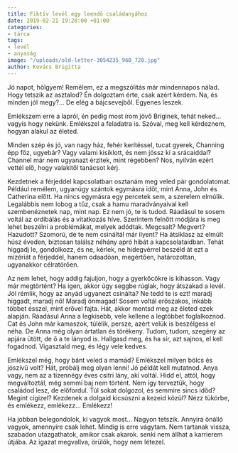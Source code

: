 ```yaml
---
title: Fiktív levél egy leendő családanyához
date: 2019-02-21 19:28:00 +01:00
categories:
- tárca
tags:
- levél
- anyaság
image: "/uploads/old-letter-3054235_960_720.jpg"
author: Kovács Brigitta
---
```


Jó napot, hölgyem! Remélem, ez a megszólítás már mindennapos nálad. Hogy tetszik az asztalod? Én dolgoztam érte, csak azért kérdem. Na, és minden jól megy?... De elég a bájcsevejből. Egyenes leszek.


Emlékszem erre a lapról, én pedig most írom jövő Briginek, tehát neked… vagyis hogy nekünk. Emlékszel a feladatra is. Szóval, meg kell kérdeznem, hogyan alakul az életed.


Minden szép és jó, van nagy ház, fehér kerítéssel, tucat gyerek, Channing épp főz, ugyebár? Vagy valami kisiklott, és nem jössz ki a srácaiddal? Channel már nem ugyanazt érzitek, mint régebben? Nos, nyilván ezért vettél elő, hogy valakitől tanácsot kérj.

Kezdetnek a férjeddel kapcsolatban osztanám meg veled pár gondolatomat. Például remélem, ugyanúgy szántok egymásra időt, mint Anna, John és Catherina előtt. Ha nincs egymásra egy percetek sem, a szerelem elmúlik. Legalábbis nem lobog a tűz, csak a hamu maradványaival kell szembenéznetek nap, mint nap. Ez nem jó, te is tudod. Ráadásul te sosem voltál az ordibálás és a vitatkozás híve. Szerintem felnőtt módjára is meg lehet beszélni a problémákat, melyek adódtak.
Megcsalt? Megvert? Hazudott? Szomorú, de te nem csináltál már ilyent? Ha átsiklasz az elmúlt húsz éveden, biztosan találsz néhány apró hibát a kapcsolataidban. Tehát higgadj le, gondolkozz, és ne, kérlek, ne hidegvérrel beszéld át ezt a mizériát a férjeddel, hanem odaadóan, megértően, határozottan, ugyanakkor célratörően.


Az nem lehet, hogy addig fajuljon, hogy a gyerkőcökre is kihasson. Vagy már megtörtént? Ha igen, akkor úgy seggbe rúglak, hogy átszakad a levél. Jól rémlik, hogy az anyád ugyanezt csinálta? Ne tedd te is ezt! maradj higgadt, maradj nő! Maradj önmagad! Sosem voltál erőszakos, inkább többet ésszel, mint erővel fajta. Hát, akkor mentsd meg az életed ezek alapján. Ráadásul Anna a legkisebb, vele kellene a legtöbbet foglalkoznod. Cat és John már kamaszok, túlélik, persze, azért velük is beszélgess el néha. De Anna még olyan ártatlan és törékeny. Tudom, tudom, szegény az apjára ütött, de ő a te lányod is. Hallgasd meg, és ha sír, azt sajnos, el kell fogadnod. Vigasztald meg, és légy vele kedves.


Emlékszel még, hogy bánt veled a mamád? Emlékszel milyen bölcs és jószívű volt? Hát, próbálj meg olyan lenni! Jó példát kell mutatnod. Anya vagy, nem az a tizennégy éves csitri lány, aki voltál.
Hidd el, attól, hogy megváltoztál, még semmi baj nem történt. Nem így terveztük, hogy családod lesz, de előfordul. Túl sokat dolgozol, és semmire sincs időd? Megint cigizel? Kezdenek a dolgaid kicsúszni a kezeid közül? Nézz tükörbe, és emlékezz, emlékezz… Emlékezz!


Ha jobban belegondolok, ki vagyok most… Nagyon tetszik. Annyira önálló vagyok, amennyire csak lehet. Mindig is erre vágytam. Nem tartanak vissza, szabadon utazgathatok, amikor csak akarok. senki nem állhat a karrierem útjába. Az igazat megvallva, örülök, hogy nem létezel.                           
